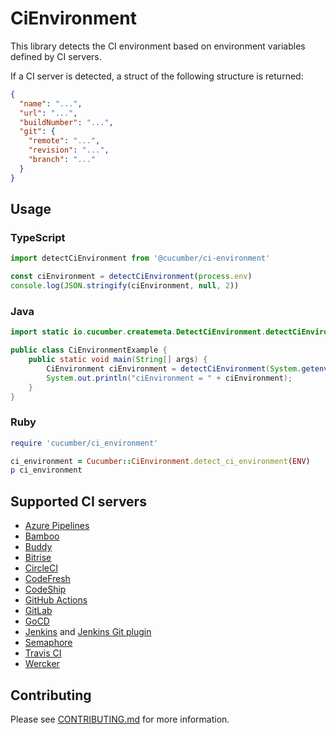 # CiEnvironment

This library detects the CI environment based on environment variables defined
by CI servers.

If a CI server is detected, a struct of the following structure is returned:

```json
{
  "name": "...",
  "url": "...",
  "buildNumber": "...",
  "git": {
    "remote": "...",
    "revision": "...",
    "branch": "..."
  }
}
```

## Usage

### TypeScript

```typescript
import detectCiEnvironment from '@cucumber/ci-environment'

const ciEnvironment = detectCiEnvironment(process.env)
console.log(JSON.stringify(ciEnvironment, null, 2))
```

### Java

```java
import static io.cucumber.createmeta.DetectCiEnvironment.detectCiEnvironment;

public class CiEnvironmentExample {
    public static void main(String[] args) {
        CiEnvironment ciEnvironment = detectCiEnvironment(System.getenv());
        System.out.println("ciEnvironment = " + ciEnvironment);
    }
}
```

### Ruby

```ruby
require 'cucumber/ci_environment'

ci_environment = Cucumber::CiEnvironment.detect_ci_environment(ENV)
p ci_environment
```

## Supported CI servers

* [Azure Pipelines](https://docs.microsoft.com/en-us/azure/devops/pipelines/build/variables?tabs=yaml&view=azure-devops#build-variables)
* [Bamboo](https://confluence.atlassian.com/bamboo/bamboo-variables-289277087.html)
* [Buddy](https://buddy.works/docs/pipelines/environment-variables#default-environment-variables)
* [Bitrise](https://devcenter.bitrise.io/builds/available-environment-variables/)
* [CircleCI](https://circleci.com/docs/2.0/env-vars/#built-in-environment-variables)
* [CodeFresh](https://codefresh.io/docs/docs/codefresh-yaml/variables/#system-provided-variables)
* [CodeShip](https://documentation.codeship.com/basic/builds-and-configuration/set-environment-variables/)
* [GitHub Actions](https://help.github.com/en/actions/configuring-and-managing-workflows/using-environment-variables)
* [GitLab](https://docs.gitlab.com/ee/ci/variables/predefined_variables.html)
* [GoCD](https://docs.gocd.org/current/faq/dev_use_current_revision_in_build.html)
* [Jenkins](https://www.jenkins.io/doc/book/pipeline/jenkinsfile/#using-environment-variables) and [Jenkins Git plugin](https://plugins.jenkins.io/git/#environment-variables)
* [Semaphore](https://docs.semaphoreci.com/ci-cd-environment/environment-variables/)
* [Travis CI](https://docs.travis-ci.com/user/environment-variables/#Default-Environment-Variables)
* [Wercker](https://devcenter.wercker.com/administration/environment-variables/available-env-vars/)

## Contributing

Please see [CONTRIBUTING.md](./CONTRIBUTING.md) for more information.
